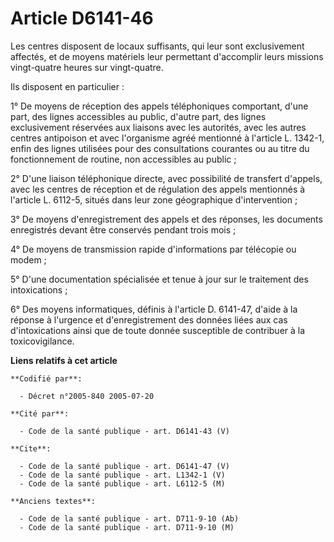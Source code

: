 # Article D6141-46

Les centres disposent de locaux suffisants, qui leur sont exclusivement affectés, et de moyens matériels leur permettant
d'accomplir leurs missions vingt-quatre heures sur vingt-quatre.

Ils disposent en particulier :

1° De moyens de réception des appels téléphoniques comportant, d'une part, des lignes accessibles au public, d'autre part,
des lignes exclusivement réservées aux liaisons avec les autorités, avec les autres centres antipoison et avec l'organisme
agréé mentionné à l'article L. 1342-1, enfin des lignes utilisées pour des consultations courantes ou au titre du
fonctionnement de routine, non accessibles au public ;

2° D'une liaison téléphonique directe, avec possibilité de transfert d'appels, avec les centres de réception et de régulation
des appels mentionnés à l'article L. 6112-5, situés dans leur zone géographique d'intervention ;

3° De moyens d'enregistrement des appels et des réponses, les documents enregistrés devant être conservés pendant trois
mois ;

4° De moyens de transmission rapide d'informations par télécopie ou modem ;

5° D'une documentation spécialisée et tenue à jour sur le traitement des intoxications ;

6° Des moyens informatiques, définis à l'article D. 6141-47, d'aide à la réponse à l'urgence et d'enregistrement des données
liées aux cas d'intoxications ainsi que de toute donnée susceptible de contribuer à la toxicovigilance.

**Liens relatifs à cet article**

	**Codifié par**:

	  - Décret n°2005-840 2005-07-20

	**Cité par**:

	  - Code de la santé publique - art. D6141-43 (V)

	**Cite**:

	  - Code de la santé publique - art. D6141-47 (V)
	  - Code de la santé publique - art. L1342-1 (V)
	  - Code de la santé publique - art. L6112-5 (M)

	**Anciens textes**:

	  - Code de la santé publique - art. D711-9-10 (Ab)
	  - Code de la santé publique - art. D711-9-10 (M)
